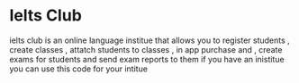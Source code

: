 # Ielts Club

ielts club is an online language institue that allows you to register students , create classes , attatch students to classes , in app purchase and , create exams for students and send exam reports to them
if you have an inistitue you can use this code for your intitue

<img src="" />
